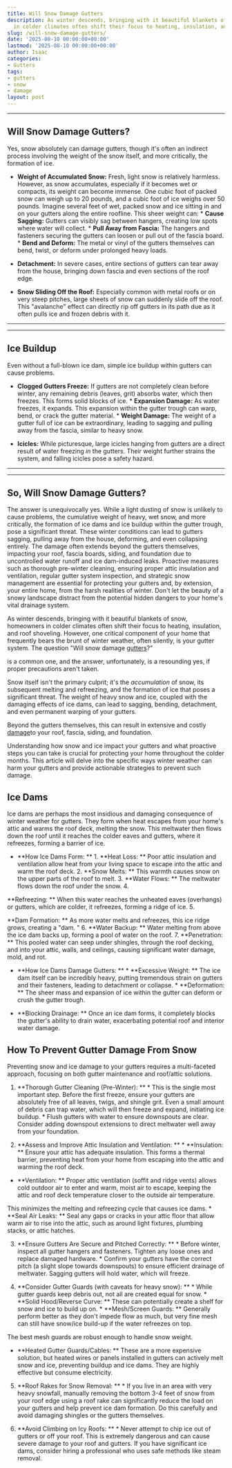 ```yaml
---
title: Will Snow Damage Gutters
description: As winter descends, bringing with it beautiful blankets of snow, homeowners
  in colder climates often shift their focus to heating, insulation, and roof...
slug: /will-snow-damage-gutters/
date: '2025-08-10 00:00:00+00:00'
lastmod: '2025-08-10 00:00:00+00:00'
author: Isaac
categories:
- Gutters
tags:
- gutters
- snow
- damage
layout: post
---
```

---

## Will Snow Damage Gutters?
Yes, snow absolutely can damage gutters, though it's often an indirect process involving the weight of the snow itself, and more critically, the formation of ice.

* **Weight of Accumulated Snow:** Fresh, light snow is relatively harmless. However, as snow accumulates, especially if it becomes wet or compacts, its weight can become immense. One cubic foot of packed snow can weigh up to 20 pounds, and a cubic foot of ice weighs over 50 pounds. Imagine several feet of wet, packed snow and ice sitting in and on your gutters along the entire roofline.
This sheer weight can: * **Cause Sagging:** Gutters can visibly sag between hangers, creating low spots where water will collect. * **Pull Away from Fascia:** The hangers and fasteners securing the gutters can loosen or pull out of the fascia board. * **Bend and Deform:** The metal or vinyl of the gutters themselves can bend, twist, or deform under prolonged heavy loads.

* **Detachment:** In severe cases, entire sections of gutters can tear away from the house, bringing down fascia and even sections of the roof edge.

* **Snow Sliding Off the Roof:** Especially common with metal roofs or on very steep pitches, large sheets of snow can suddenly slide off the roof. This "avalanche" effect can directly rip off gutters in its path due as it often pulls ice and frozen debris with it.
---
---

## Ice Buildup
Even without a full-blown ice dam, simple ice buildup within gutters can cause problems.

* **Clogged Gutters Freeze:** If gutters are not completely clean before winter, any remaining debris (leaves, grit) absorbs water, which then freezes. This forms solid blocks of ice. * **Expansion Damage:** As water freezes, it expands. This expansion within the gutter trough can warp, bend, or crack the gutter material. * **Weight Damage:** The weight of a gutter full of ice can be extraordinary, leading to sagging and pulling away from the fascia, similar to heavy snow.

* **Icicles:** While picturesque, large icicles hanging from gutters are a direct result of water freezing *in* the gutters. Their weight further strains the system, and falling icicles pose a safety hazard.
---
---

## So, Will Snow Damage Gutters?
The answer is unequivocally yes. While a light dusting of snow is unlikely to cause problems, the cumulative weight of heavy, wet snow, and more critically, the formation of ice dams and ice buildup within the gutter trough, pose a significant threat. These winter conditions can lead to gutters sagging, pulling away from the house, deforming, and even collapsing entirely.
The damage often extends beyond the gutters themselves, impacting your roof, fascia boards, siding, and foundation due to uncontrolled water runoff and ice dam-induced leaks. Proactive measures such as thorough pre-winter cleaning, ensuring proper attic insulation and ventilation, regular gutter system inspection, and strategic snow management are essential for protecting your gutters and, by extension, your entire home, from the harsh realities of winter.
Don't let the beauty of a snowy landscape distract from the potential hidden dangers to your home's vital drainage system.

As winter descends, bringing with it beautiful blankets of snow, homeowners in colder climates often shift their focus to heating, insulation, and roof shoveling. However, one critical component of your home that frequently bears the brunt of winter weather, often silently, is your gutter system. The question "Will snow damage [gutters](https://pestpolicy.com/5-signs-you-need-new-gutters/)?"

is a common one, and the answer, unfortunately, is a resounding yes, if proper precautions aren't taken.

Snow itself isn't the primary culprit; it's the *accumulation* of snow, its subsequent melting and refreezing, and the formation of ice that poses a significant threat. The weight of heavy snow and ice, coupled with the damaging effects of ice dams, can lead to sagging, bending, detachment, and even permanent warping of your gutters.

Beyond the gutters themselves, this can result in extensive and costly [damage](https://pestpolicy.com/dealing-with-storm-damage-to-trees/)to your roof, fascia, siding, and foundation.

Understanding how snow and ice impact your gutters and what proactive steps you can take is crucial for protecting your home throughout the colder months. This article will delve into the specific ways winter weather can harm your gutters and provide actionable strategies to prevent such damage.

##  Ice Dams

Ice dams are perhaps the most insidious and damaging consequence of winter weather for gutters. They form when heat escapes from your home's attic and warms the roof deck, melting the snow. This meltwater then flows down the roof until it reaches the colder eaves and gutters, where it refreezes, forming a barrier of ice.

* **How Ice Dams Form: ** 1. **Heat Loss: ** Poor attic insulation and ventilation allow heat from your living space to escape into the attic and warm the roof deck. 2. **Snow Melts: ** This warmth causes snow on the upper parts of the roof to melt. 3. **Water Flows: ** The meltwater flows down the roof under the snow. 4.

**Refreezing: ** When this water reaches the unheated eaves (overhangs) or gutters, which are colder, it refreezes, forming a ridge of ice. 5.

**Dam Formation: ** As more water melts and refreezes, this ice ridge grows, creating a "dam. " 6. **Water Backup: ** Water melting from above the ice dam backs up, forming a pool of water on the roof. 7. **Penetration: ** This pooled water can seep under shingles, through the roof decking, and into your attic, walls, and ceilings, causing significant water damage, mold, and rot.

* **How Ice Dams Damage Gutters: ** * **Excessive Weight: ** The ice dam itself can be incredibly heavy, putting tremendous strain on gutters and their fasteners, leading to detachment or collapse. * **Deformation: ** The sheer mass and expansion of ice within the gutter can deform or crush the gutter trough.

* **Blocking Drainage: ** Once an ice dam forms, it completely blocks the gutter's ability to drain water, exacerbating potential roof and interior water damage.

##  How To Prevent Gutter Damage From Snow

Preventing snow and ice damage to your gutters requires a multi-faceted approach, focusing on both gutter maintenance and roof/attic solutions.

1. **Thorough Gutter Cleaning (Pre-Winter): ** * This is the single most important step. Before the first freeze, ensure your gutters are absolutely free of all leaves, twigs, and shingle grit. Even a small amount of debris can trap water, which will then freeze and expand, initiating ice buildup. * Flush gutters with water to ensure downspouts are clear. Consider adding downspout extensions to direct meltwater well away from your foundation.

2. **Assess and Improve Attic Insulation and Ventilation: ** * **Insulation: ** Ensure your attic has adequate insulation. This forms a thermal barrier, preventing heat from your home from escaping into the attic and warming the roof deck.

* **Ventilation: ** Proper attic ventilation (soffit and ridge vents) allows cold outdoor air to enter and warm, moist air to escape, keeping the attic and roof deck temperature closer to the outside air temperature.

This minimizes the melting and refreezing cycle that causes ice dams. * **Seal Air Leaks: ** Seal any gaps or cracks in your attic floor that allow warm air to rise into the attic, such as around light fixtures, plumbing stacks, or attic hatches.

3. **Ensure Gutters Are Secure and Pitched Correctly: ** * Before winter, inspect all gutter hangers and fasteners. Tighten any loose ones and replace damaged hardware. * Confirm your gutters have the correct pitch (a slight slope towards downspouts) to ensure efficient drainage of meltwater. Sagging gutters will hold water, which will freeze.

4. **Consider Gutter Guards (with caveats for heavy snow): ** * While gutter guards keep debris out, not all are created equal for snow. * **Solid Hood/Reverse Curve: ** These can potentially create a shelf for snow and ice to build up on. * **Mesh/Screen Guards: ** Generally perform better as they don't impede flow as much, but very fine mesh can still have snow/ice build-up if the water refreezes on top.

The best mesh guards are robust enough to handle snow weight.

* **Heated Gutter Guards/Cables: ** These are a more expensive solution, but heated wires or panels installed in gutters can actively melt snow and ice, preventing buildup and ice dams. They are highly effective but consume electricity.

5. **Roof Rakes for Snow Removal: ** * If you live in an area with very heavy snowfall, manually removing the bottom 3-4 feet of snow from your roof edge using a roof rake can significantly reduce the load on your gutters and help prevent ice dam formation. Do this carefully and avoid damaging shingles or the gutters themselves.

6. **Avoid Climbing on Icy Roofs: ** * Never attempt to chip ice out of gutters or off your roof. This is extremely dangerous and can cause severe damage to your roof and gutters. If you have significant ice dams, consider hiring a professional who uses safe methods like steam removal.